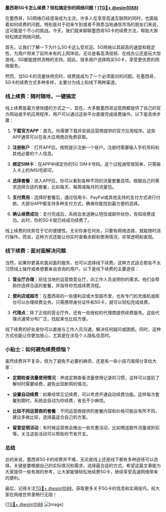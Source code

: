 **墨西哥5G卡怎么续费？轻松搞定你的网络问题！[[TG💪+ @esim1088](https://t.me/s/esim1088)]**

在墨西哥，5G网络已经逐渐成为主流，许多人在享受高速互联网的同时，也面临着如何续费的问题。特别是对于初来乍到或者不熟悉当地通信市场的朋友们来说，这可能是个不小的挑战。今天，我们就来聊聊墨西哥5G卡的续费方法，帮助大家轻松搞定网络问题。

首先，让我们了解一下为什么5G卡这么受欢迎。5G网络以其超高的速度和稳定性，为用户带来了前所未有的上网体验。无论是看高清视频、在线办公还是玩大型游戏，5G都能提供流畅的支持。因此，很多用户选择购买5G卡，享受更优质的网络服务。

然而，当5G卡的流量快用完时，续费就成为了一个必须面对的问题。在墨西哥，5G卡的续费方式多种多样，主要分为线上和线下两种渠道。

### 线上续费：随时随地，一键搞定

线上续费是最方便快捷的方式之一。现在，大多数墨西哥运营商都提供了自己的官方网站或手机应用程序，用户可以通过这些平台直接完成续费操作。以下是具体步骤：

1. **下载官方APP**：首先，你需要下载并安装运营商提供的官方应用程序。这些APP通常可以在各大应用商店免费获取。
   
2. **注册账户**：打开APP后，按照提示注册一个账户。注册时需要输入手机号码和其他必要的个人信息。

3. **绑定SIM卡**：在APP中绑定你的5G SIM卡号码。这个过程通常很简单，只需输入卡上的IMSI号即可。

4. **选择套餐**：进入APP后，你可以看到各种不同的流量套餐选项。根据自己的需求选择合适的套餐，比如每天、每周或每月的流量包。

5. **支付费用**：选择好套餐后，通过信用卡、PayPal或其他支持的支付方式进行付款。大部分APP都支持多种支付方式，确保你能找到最方便的选择。

6. **确认续费成功**：支付完成后，系统会发送确认短信或邮件给你，告知续费成功。此时，你的5G卡就已经成功续费了。

线上续费的优势在于它的便捷性。无论你身在何处，只要有网络连接，就能随时进行操作。而且，这种方式还能让你实时查看余额和使用情况，非常透明和直观。

### 线下续费：面对面解决问题

当然，如果你更喜欢面对面的服务，也可以选择线下续费。这种方式适合那些不太习惯线上操作或者想要亲自咨询的用户。以下是线下续费的主要途径：

1. **营业厅办理**：前往当地的运营商营业厅，向工作人员说明你的需求。他们会帮助你选择合适的套餐，并指导你完成续费流程。

2. **便利店或超市**：在墨西哥的一些便利店或大型超市里，也有专门的充值机或柜台可以办理续费业务。只需携带身份证件和5G卡，就可以轻松完成续费。

3. **代理点**：除了正规的营业厅外，还有一些授权的代理商提供续费服务。这些代理点通常分布广泛，找起来也比较方便。

线下续费的好处是你可以直接与工作人员沟通，解决任何疑问或困惑。同时，这种方式也能让你更加放心，尤其是在涉及个人隐私信息时。

### 小贴士：如何避免续费烦恼？

虽然续费并不复杂，但为了避免不必要的麻烦，还是有一些小技巧值得分享给大家：

- **定期检查流量使用情况**：养成定期查看流量使用记录的习惯，这样可以提前了解何时需要续费，避免出现断网的情况。
  
- **设置自动续费**：如果经常忘记续费，可以考虑开通自动续费功能。这样每次套餐到期时，系统会自动为你续费，省去不少麻烦。

- **比较不同运营商的套餐**：不同运营商提供的套餐内容和价格可能会有所不同，建议多做比较，选择最适合自己的方案。

- **留意促销活动**：有时候运营商会推出一些优惠活动，比如赠送额外流量或折扣等。关注这些活动可以帮助你节省开支。

### 总结

总的来说，墨西哥5G卡的续费并不难，无论是线上还是线下都有多种途径可以选择。关键是要根据自己的实际情况和需求，选择最合适的方式。希望这篇文章能为大家提供一些有用的参考，让大家能够轻松地续费5G卡，继续享受高速网络带来的便利。

最后，记得关注[TG💪+ @esim1088](https://t.me/s/esim1088)，获取更多关于5G卡的信息和实用技巧。祝大家在网络世界里畅行无阻！

[[TG💪+ @esim1088](https://t.me/s/esim1088) ![Image](https://i.postimg.cc/4NQfJmqS/Snipaste-2025-05-13-00-14-12.png)]